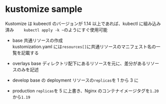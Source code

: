 # kustomize sample

Kustomize は kubeectl のバージョンが 1.14 以上であれば、kubectl に組み込み済み　　
`kubectl apply -k ~`のようにすぐ使用可能

- base
  共通リソースの作成  
  kustomization.yaml には`resources[]`に共通リソースのマニフェスト名の一覧を記載する

- overlays
  base ディレクトリ配下にあるリソースを元に、差分があるリソースのみを記述

- develop
  base の deployment リソースの`replicas`を 1 から 3 に

- production
  `replicas`を 5 に上書き、Nginx のコンテナイメージタグを`1.20`から`1.19`
